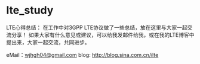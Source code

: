 lte_study
=========

LTE心得总结：
在工作中对3GPP LTE协议做了一些总结，放在这里与大家一起交流分享！
如果大家有什么意见或建议，可以给我发邮件给我，或在我的LTE博客中提出来，大家一起交流，共同进步。

eMail：wjhgh04@gmail.com
blog: http://blog.sina.com.cn/ilte
